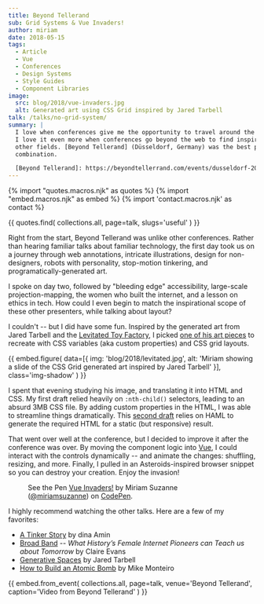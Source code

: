 ```yaml
---
title: Beyond Tellerand
sub: Grid Systems & Vue Invaders!
author: miriam
date: 2018-05-15
tags:
  - Article
  - Vue
  - Conferences
  - Design Systems
  - Style Guides
  - Component Libraries
image:
  src: blog/2018/vue-invaders.jpg
  alt: Generated art using CSS Grid inspired by Jared Tarbell
talk: /talks/no-grid-system/
summary: |
  I love when conferences give me the opportunity to travel around the world.
  I love it even more when conferences go beyond the web to find inspiration from
  other fields. [Beyond Tellerand] (Düsseldorf, Germany) was the best possible
  combination.

  [Beyond Tellerand]: https://beyondtellerrand.com/events/dusseldorf-2018/speakers
---
```


{% import "quotes.macros.njk" as quotes %}
{% import "embed.macros.njk" as embed %}
{% import 'contact.macros.njk' as contact %}

{{ quotes.find(
  collections.all,
  page=talk,
  slugs='useful'
) }}

Right from the start, Beyond Tellerand was unlike other conferences.
Rather than hearing familiar talks about familiar technology, the first
day took us on a journey through web annotations, intricate
illustrations, design for non-designers, robots with personality,
stop-motion tinkering, and programatically-generated art.

I spoke on day two, followed by "bleeding edge" accessibility,
large-scale projection-mapping, the women who built the internet, and a
lesson on ethics in tech. How could I even begin to match the
inspirational scope of these other presenters, while talking about
layout?

I couldn't -- but I did have some fun. Inspired by the generated art from
Jared Tarbell and the [Levitated Toy Factory], I picked [one of his art
pieces] to recreate with CSS variables (aka custom properties) and CSS
grid layouts.

{{ embed.figure(
  data=[{
    img: 'blog/2018/levitated.jpg',
    alt: 'Miriam showing a slide of the CSS Grid generated art inspired by Jared Tarbell'
  }],
  class='img-shadow'
) }}

I spent that evening studying his image, and translating it into HTML
and CSS. My first draft relied heavily on `:nth-child()` selectors,
leading to an absurd 3MB CSS file. By adding custom properties in the
HTML, I was able to streamline things dramatically. This [second draft]
relies on HAML to generate the required HTML for a static (but
responsive) result.

That went over well at the conference, but I decided to improve it after
the conference was over. By moving the component logic into [Vue], I
could interact with the controls dynamically -- and animate the changes:
shuffling, resizing, and more. Finally, I pulled in an
Asteroids-inspired browser snippet so you can destroy your creation.
Enjoy the invasion!

<figure class="extend-large">
  <p data-height="600" data-theme-id="0" data-slug-hash="LmrEmb" data-default-tab="result" data-user="miriamsuzanne" data-embed-version="2" data-pen-title="Vue Invaders!" data-preview="true" class="codepen">See the Pen <a href="https://codepen.io/miriamsuzanne/pen/LmrEmb/">Vue Invaders!</a> by Miriam Suzanne (<a href="https://codepen.io/miriamsuzanne">@miriamsuzanne</a>) on <a href="https://codepen.io">CodePen</a>.</p>
  <script async src="https://static.codepen.io/assets/embed/ei.js"></script>
</figure>

I highly recommend watching the other talks. Here are a few of my
favorites:

- [A Tinker Story] by dina Amin
- [Broad Band] --
  *What History’s Female Internet Pioneers can Teach us about Tomorrow*
  by Claire Evans
- [Generative Spaces] by Jared Tarbell
- [How to Build an Atomic Bomb] by Mike Monteiro

{{ embed.from_event(
  collections.all,
  page=talk,
  venue='Beyond Tellerand',
  caption='Video from Beyond Tellerand'
) }}

[Levitated Toy Factory]: http://levitated.guru/
[one of his art pieces]: http://levitated.net/daily/levInvaderFractal.html
[second draft]: https://codepen.io/miriamsuzanne/pen/gzXqOP
[Vue]: https://vuejs.org/
[A Tinker Story]: https://beyondtellerrand.com/events/dusseldorf-2018/speakers/dina-amin#talk
[Broad Band]: https://beyondtellerrand.com/events/dusseldorf-2018/speakers/claire-evans#talk
[Generative Spaces]: https://beyondtellerrand.com/events/dusseldorf-2018/speakers/jared-tarbell#talk
[How to Build an Atomic Bomb]: https://beyondtellerrand.com/events/dusseldorf-2018/speakers/mike-monteiro#talk
